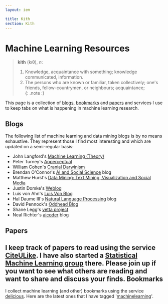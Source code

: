 ```yaml
---
layout: iem

title: Kith
section: Kith
---
```


Machine Learning Resources
==========================

>**kith** (kıθ), _n_:    
>  1. Knowledge, acquaintance with something; knowledge communicated, 
>     information.   
>  2. The persons who are known or familiar, taken collectively; one's friends, 
>     fellow-countrymen, or neighbours; acquaintance;   
{: .note :}

This page is a collection of [blogs](#blogs), [bookmarks](#bookmarks) and 
[papers](#papers) and services I use to keep tabs on what is happening in 
machine learning research.

Blogs
-----

The following list of machine learning and data mining blogs is by no means 
exhaustive. They represent those I find most interesting and which are updated 
on a semi-regular basis:

*  John Langford's [Machine Learning (Theory)](http://hunch.net)
*  Peter Turney's [Apperceptual](http://apperceptual.wordpress.com)
*  William Cohen's [Cranial Darwinism](http://wcohen.blogspot.com)
*  Brendan O'Connor's [AI and Social Science](http://anyall.org/blog/) blog
*  Matthew Hurst's [Data Mining: Text Mining, Visualization and Social Media](http://datamining.typepad.com/data_mining/)
*  Justin Domke's [Weblog](http://justindomke.wordpress.com)
*  Luis von Ahn's [Luis Von Blog](http://vonahn.blogspot.com)
*  Hal Daume III's [Natural Language Processing](http://nlpers.blogspot.com/) blog
*  David Pennock's [Oddhead Blog](http://blog.oddhead.com)
*  Shane Legg's [vetta project](http://www.vetta.org/)
*  Neal Richter's [aicoder](http://aicoder.blogspot.com/) blog

Papers
------

I keep track of papers to read using the service 
[CiteULike](http://www.citeulike.org/user/mdreid). I have also started a 
[Statistical Machine Learning group](http://www.citeulike.org/groupfunc/3808)
there. Please join up if you want to see what others are reading and want
to share and discuss your finds.
Bookmarks
---------

I collect machine learning (and other) bookmarks using the service 
[delicious](http://delicious/mreid). Here are the latest ones that I have
tagged '[machinelearning](http://delicious.com/mreid/machinelearning)'.

<script type="text/javascript" src="http://feeds.delicious.com/v2/js/mreid/machinelearning?title=Bookmarks&count=5&sort=date&extended"></script>
